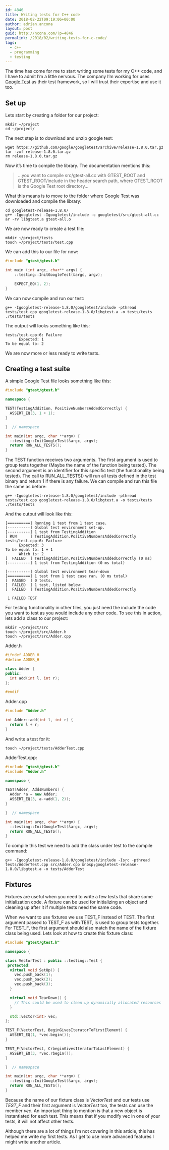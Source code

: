 ```yaml
---
id: 4846
title: Writing tests for C++ code
date: 2018-02-22T09:19:06+00:00
author: adrian.ancona
layout: post
guid: http://ncona.com/?p=4846
permalink: /2018/02/writing-tests-for-c-code/
tags:
  - c++
  - programming
  - testing
---
```

The time has come for me to start writing some tests for my C++ code, and I have to admit I&#8217;m a little nervous. The company I&#8217;m working for uses [Google Test](https://github.com/google/googletest) as their test framework, so I will trust their expertise and use it too.

## Set up

Lets start by creating a folder for our project:

```
mkdir ~/project
cd ~/project/
```

The next step is to download and unzip google test:

```
wget https://github.com/google/googletest/archive/release-1.8.0.tar.gz
tar -zxf release-1.8.0.tar.gz
rm release-1.8.0.tar.gz
```

<!--more-->

Now it&#8217;s time to compile the library. The documentation mentions this: 

> &#8230;you want to compile src/gtest-all.cc with GTEST\_ROOT and GTEST\_ROOT/include in the header search path, where GTEST_ROOT is the Google Test root directory&#8230;

What this means is to move to the folder where Google Test was downloaded and compile the library:

```
cd googletest-release-1.8.0/
g++ -Igoogletest -Igoogletest/include -c googletest/src/gtest-all.cc
ar -rv libgtest.a gtest-all.o
```

We are now ready to create a test file:

```
mkdir ~/project/tests
touch ~/project/tests/test.cpp
```

We can add this to our file for now:

```cpp
#include "gtest/gtest.h"

int main (int argc, char** argv) {
    ::testing::InitGoogleTest(&argc, argv);

    EXPECT_EQ(1, 2);
}
```

We can now compile and run our test:

```
g++ -Igoogletest-release-1.8.0/googletest/include -pthread tests/test.cpp googletest-release-1.8.0/libgtest.a -o tests/tests
./tests/tests
```

The output will looks something like this:

```
tests/test.cpp:6: Failure
      Expected: 1
To be equal to: 2
```

We are now more or less ready to write tests.

## Creating a test suite

A simple Google Test file looks something like this:

```cpp
#include "gtest/gtest.h"

namespace {

TEST(TestingAddition, PositiveNumbersAddedCorrectly) {
  ASSERT_EQ(3, 1 + 1);
}

}  // namespace

int main(int argc, char **argv) {
  ::testing::InitGoogleTest(&argc, argv);
  return RUN_ALL_TESTS();
}
```

The TEST function receives two arguments. The first argument is used to group tests together (Maybe the name of the function being tested). The second argument is an identifier for this specific test (the functionality being tested). The call to RUN\_ALL\_TESTS() will run all tests defined in the test binary and return 1 if there is any failure. We can compile and run this file the same as before:

```
g++ -Igoogletest-release-1.8.0/googletest/include -pthread tests/test.cpp googletest-release-1.8.0/libgtest.a -o tests/tests
./tests/tests
```

And the output will look like this:

```
[==========] Running 1 test from 1 test case.
[----------] Global test environment set-up.
[----------] 1 test from TestingAddition
[ RUN      ] TestingAddition.PositiveNumbersAddedCorrectly
tests/test.cpp:6: Failure
      Expected: 3
To be equal to: 1 + 1
      Which is: 2
[  FAILED  ] TestingAddition.PositiveNumbersAddedCorrectly (0 ms)
[----------] 1 test from TestingAddition (0 ms total)

[----------] Global test environment tear-down
[==========] 1 test from 1 test case ran. (0 ms total)
[  PASSED  ] 0 tests.
[  FAILED  ] 1 test, listed below:
[  FAILED  ] TestingAddition.PositiveNumbersAddedCorrectly

 1 FAILED TEST
```

For testing functionality in other files, you just need the include the code you want to test as you would include any other code. To see this in action, lets add a class to our project:

```
mkdir ~/project/src
touch ~/project/src/Adder.h
touch ~/project/src/Adder.cpp
```

Adder.h

```cpp
#ifndef ADDER_H
#define ADDER_H

class Adder {
public:
  int add(int l, int r);
};

#endif
```

Adder.cpp

```cpp
#include "Adder.h"

int Adder::add(int l, int r) {
  return l + r;
}
```

And write a test for it:

```
touch ~/project/tests/AdderTest.cpp
```

AdderTest.cpp:

```cpp
#include "gtest/gtest.h"
#include "Adder.h"

namespace {

TEST(Adder, AddsNumbers) {
  Adder *a = new Adder;
  ASSERT_EQ(3, a->add(1, 2));
}

}  // namespace

int main(int argc, char **argv) {
  ::testing::InitGoogleTest(&argc, argv);
  return RUN_ALL_TESTS();
}
```

To compile this test we need to add the class under test to the compile command:

```
g++ -Igoogletest-release-1.8.0/googletest/include -Isrc -pthread tests/AdderTest.cpp src/Adder.cpp &nbsp;googletest-release-1.8.0/libgtest.a -o tests/AdderTest
```

## Fixtures

Fixtures are useful when you need to write a few tests that share some initialization code. A fixture can be used for initializing an object and cleaning up after it if multiple tests need the same code.

When we want to use fixtures we use TEST\_F instead of TEST. The first argument passed to TEST\_F as with TEST, is used to group tests together. For TEST_F, the first argument should also match the name of the fixture class being used. Lets look at how to create this fixture class:

```cpp
#include "gtest/gtest.h"

namespace {

class VectorTest : public ::testing::Test {
 protected:
  virtual void SetUp() {
    vec.push_back(1);
    vec.push_back(2);
    vec.push_back(3);
  }

  virtual void TearDown() {
    // This could be used to clean up dynamically allocated resources
  }

  std::vector<int> vec;
};

TEST_F(VectorTest, BeginGivesIteratorToFirstElement) {
  ASSERT_EQ(1, *vec.begin());
}

TEST_F(VectorTest, CrbeginGivesIteratorToLastElement) {
  ASSERT_EQ(3, *vec.rbegin());
}

}  // namespace

int main(int argc, char **argv) {
  ::testing::InitGoogleTest(&argc, argv);
  return RUN_ALL_TESTS();
}
```

Because the name of our fixture class is _VectorTest_ and our tests use _TEST_F_ and their first argument is _VectorTest_ too, the tests can use the member _vec_. An important thing to mention is that a new object is instantiated for each test. This means that if you modify vec in one of your tests, it will not affect other tests.

Although there are a lot of things I&#8217;m not covering in this article, this has helped me write my first tests. As I get to use more advanced features I might write another article.
